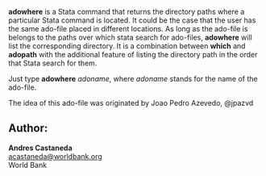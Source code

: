 **adowhere** is a Stata command that returns the directory paths where a particular Stata command is located. It could be the case that the user has the same ado-file placed in different locations. As long as the ado-file is belongs to the paths over which stata search for ado-files, **adowhere** will list the corresponding directory. It is a combination between **which** and **adopath** with the additional feature of listing the directory path in the order that Stata search for them. 

Just type **adowhere** *adoname*, where *adoname* stands for the name of the ado-file.

The idea of this ado-file was originated by Joao Pedro Azevedo, @jpazvd
## Author: 

  **Andres Castaneda**  
  [acastaneda@worldbank.org](mailto:acastaneda@worldbank.org)  
  World Bank  

